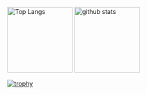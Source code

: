 <p align="left"> 
  <img alt="Top Langs" height="150px" src="https://github-readme-stats.vercel.app/api/top-langs/?username=nakashima1125&layout=compact&count_private=true&show_icons=true&theme=onedark" />
  <img alt="github stats" height="150px" src="https://github-readme-stats.vercel.app/api?username=nakashima1125&count_private=true&show_icons=true&show_icons=true&theme=onedark" />
</p>

[![trophy](https://github-profile-trophy.vercel.app/?username=nakashima1125&theme=onedark&column=7
)](https://github.com/ryo-ma/github-profile-trophy)
